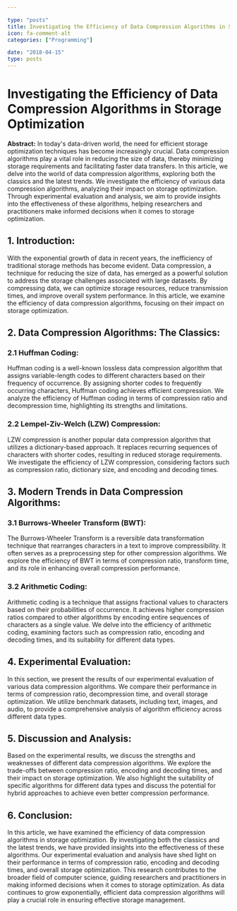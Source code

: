 ```yaml
---

type: "posts"
title: Investigating the Efficiency of Data Compression Algorithms in Storage Optimization
icon: fa-comment-alt
categories: ["Programming"]

date: "2018-04-15"
type: posts
---
```





# Investigating the Efficiency of Data Compression Algorithms in Storage Optimization

**Abstract:**
In today's data-driven world, the need for efficient storage optimization techniques has become increasingly crucial. Data compression algorithms play a vital role in reducing the size of data, thereby minimizing storage requirements and facilitating faster data transfers. In this article, we delve into the world of data compression algorithms, exploring both the classics and the latest trends. We investigate the efficiency of various data compression algorithms, analyzing their impact on storage optimization. Through experimental evaluation and analysis, we aim to provide insights into the effectiveness of these algorithms, helping researchers and practitioners make informed decisions when it comes to storage optimization.

## 1. Introduction:
With the exponential growth of data in recent years, the inefficiency of traditional storage methods has become evident. Data compression, a technique for reducing the size of data, has emerged as a powerful solution to address the storage challenges associated with large datasets. By compressing data, we can optimize storage resources, reduce transmission times, and improve overall system performance. In this article, we examine the efficiency of data compression algorithms, focusing on their impact on storage optimization.

## 2. Data Compression Algorithms: The Classics:

### 2.1 Huffman Coding:
Huffman coding is a well-known lossless data compression algorithm that assigns variable-length codes to different characters based on their frequency of occurrence. By assigning shorter codes to frequently occurring characters, Huffman coding achieves efficient compression. We analyze the efficiency of Huffman coding in terms of compression ratio and decompression time, highlighting its strengths and limitations.

### 2.2 Lempel-Ziv-Welch (LZW) Compression:
LZW compression is another popular data compression algorithm that utilizes a dictionary-based approach. It replaces recurring sequences of characters with shorter codes, resulting in reduced storage requirements. We investigate the efficiency of LZW compression, considering factors such as compression ratio, dictionary size, and encoding and decoding times.

## 3. Modern Trends in Data Compression Algorithms:

### 3.1 Burrows-Wheeler Transform (BWT):
The Burrows-Wheeler Transform is a reversible data transformation technique that rearranges characters in a text to improve compressibility. It often serves as a preprocessing step for other compression algorithms. We explore the efficiency of BWT in terms of compression ratio, transform time, and its role in enhancing overall compression performance.

### 3.2 Arithmetic Coding:
Arithmetic coding is a technique that assigns fractional values to characters based on their probabilities of occurrence. It achieves higher compression ratios compared to other algorithms by encoding entire sequences of characters as a single value. We delve into the efficiency of arithmetic coding, examining factors such as compression ratio, encoding and decoding times, and its suitability for different data types.

## 4. Experimental Evaluation:
In this section, we present the results of our experimental evaluation of various data compression algorithms. We compare their performance in terms of compression ratio, decompression time, and overall storage optimization. We utilize benchmark datasets, including text, images, and audio, to provide a comprehensive analysis of algorithm efficiency across different data types.

## 5. Discussion and Analysis:
Based on the experimental results, we discuss the strengths and weaknesses of different data compression algorithms. We explore the trade-offs between compression ratio, encoding and decoding times, and their impact on storage optimization. We also highlight the suitability of specific algorithms for different data types and discuss the potential for hybrid approaches to achieve even better compression performance.

## 6. Conclusion:
In this article, we have examined the efficiency of data compression algorithms in storage optimization. By investigating both the classics and the latest trends, we have provided insights into the effectiveness of these algorithms. Our experimental evaluation and analysis have shed light on their performance in terms of compression ratio, encoding and decoding times, and overall storage optimization. This research contributes to the broader field of computer science, guiding researchers and practitioners in making informed decisions when it comes to storage optimization. As data continues to grow exponentially, efficient data compression algorithms will play a crucial role in ensuring effective storage management.